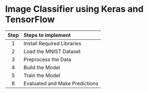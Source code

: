 #  Image Classifier using Keras and TensorFlow


| Step | Steps to implement             |
| :--: | :----------------------------- |
|  1   | Install Required Libraries     |
|  2   | Load the MNIST Dataset         |
|  3   | Preprocess the Data            |
|  4   | Build the Model                |
|  5   | Train the Model                |
|  6   | Evaluated and Make Predictions |
